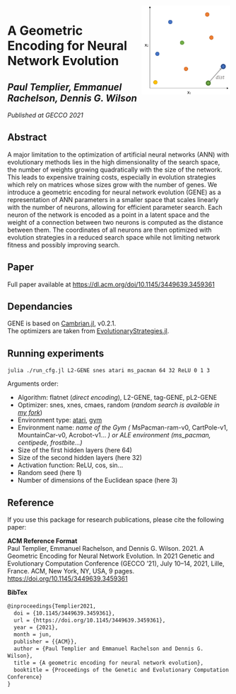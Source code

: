 <img align="right" height="200" width="auto" src="img/GENE_logo.jpg">

# A Geometric Encoding for Neural Network Evolution
## *Paul Templier, Emmanuel Rachelson, Dennis G. Wilson*
*Published at GECCO 2021*  

## Abstract

A major limitation to the optimization of artificial neural networks (ANN) with evolutionary methods lies in the high dimensionality of the search space, the number of weights growing quadratically with the size of the network. This leads to expensive training costs, especially in evolution strategies which rely on matrices whose sizes grow with the number of genes. We introduce a geometric encoding for neural network evolution (GENE) as a representation of ANN parameters in a smaller space that scales linearly with the number of neurons, allowing for efficient parameter search. Each neuron of the network is encoded as a point in a latent space and the weight of a connection between two neurons is computed as the distance between them. The coordinates of all neurons are then optimized with evolution strategies in a reduced search space while not limiting network fitness and possibly improving search.

## Paper
Full paper available at https://dl.acm.org/doi/10.1145/3449639.3459361

## Dependancies
GENE is based on [Cambrian.jl](https://github.com/d9w/Cambrian.jl), v0.2.1.  
The optimizers are taken from [EvolutionaryStrategies.jl](https://github.com/d9w/EvolutionaryStrategies.jl).


## Running experiments
```
julia ./run_cfg.jl L2-GENE snes atari ms_pacman 64 32 ReLU 0 1 3
```

Arguments order:
- Algorithm: flatnet (*direct encoding*), L2-GENE, tag-GENE, pL2-GENE
- Optimizer: snes, xnes, cmaes, random (*random search is available in [my fork](https://github.com/TemplierPaul/EvolutionaryStrategies.jl)*)
- Environment type: [atari](https://github.com/JuliaReinforcementLearning/ArcadeLearningEnvironment.jl), [gym](https://gym.openai.com/)
- Environment name: *name of the Gym (* MsPacman-ram-v0, CartPole-v1,  MountainCar-v0, Acrobot-v1... *) or ALE environment (*ms_pacman, centipede, frostbite...*)*
- Size of the first hidden layers (here 64)
- Size of the second hidden layers (here 32)
- Activation function: ReLU, cos, sin...
- Random seed (here 1)
- Number of dimensions of the Euclidean space (here 3)

## Reference  
If you use this package for research publications, please cite the following paper:

**ACM Reference Format**  
Paul Templier, Emmanuel Rachelson, and Dennis G. Wilson. 2021. A Geometric Encoding for Neural Network Evolution. In 2021 Genetic and Evolutionary Computation Conference (GECCO ’21), July 10–14, 2021, Lille, France. ACM, New York, NY, USA, 9 pages. https://doi.org/10.1145/3449639.3459361

**BibTex**  
```
@inproceedings{Templier2021,
  doi = {10.1145/3449639.3459361},
  url = {https://doi.org/10.1145/3449639.3459361},
  year = {2021},
  month = jun,
  publisher = {{ACM}},
  author = {Paul Templier and Emmanuel Rachelson and Dennis G. Wilson},
  title = {A geometric encoding for neural network evolution},
  booktitle = {Proceedings of the Genetic and Evolutionary Computation Conference}
}
```